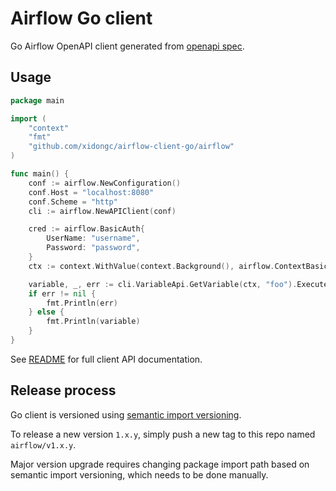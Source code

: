 <!--
 Licensed to the Apache Software Foundation (ASF) under one
 or more contributor license agreements.  See the NOTICE file
 distributed with this work for additional information
 regarding copyright ownership.  The ASF licenses this file
 to you under the Apache License, Version 2.0 (the
 "License"); you may not use this file except in compliance
 with the License.  You may obtain a copy of the License at

   http://www.apache.org/licenses/LICENSE-2.0

 Unless required by applicable law or agreed to in writing,
 software distributed under the License is distributed on an
 "AS IS" BASIS, WITHOUT WARRANTIES OR CONDITIONS OF ANY
 KIND, either express or implied.  See the License for the
 specific language governing permissions and limitations
 under the License.
-->
Airflow Go client
=================

Go Airflow OpenAPI client generated from [openapi
spec](https://github.com/apache/airflow/blob/master/clients/gen/go.sh).


Usage
-----

```go
package main

import (
	"context"
	"fmt"
	"github.com/xidongc/airflow-client-go/airflow"
)

func main() {
	conf := airflow.NewConfiguration()
	conf.Host = "localhost:8080"
	conf.Scheme = "http"
	cli := airflow.NewAPIClient(conf)

	cred := airflow.BasicAuth{
		UserName: "username",
		Password: "password",
	}
	ctx := context.WithValue(context.Background(), airflow.ContextBasicAuth, cred)

	variable, _, err := cli.VariableApi.GetVariable(ctx, "foo").Execute()
	if err != nil {
		fmt.Println(err)
	} else {
		fmt.Println(variable)
	}
}
```

See [README](./airflow/README.md#documentation-for-api-endpoints) for full client API documentation.


Release process
---------------

Go client is versioned using [semantic import
versioning](https://blog.golang.org/versioning-proposal).

To release a new version `1.x.y`, simply push a new tag to this repo named
`airflow/v1.x.y`.

Major version upgrade requires changing package import path based on semantic
import versioning, which needs to be done manually.
